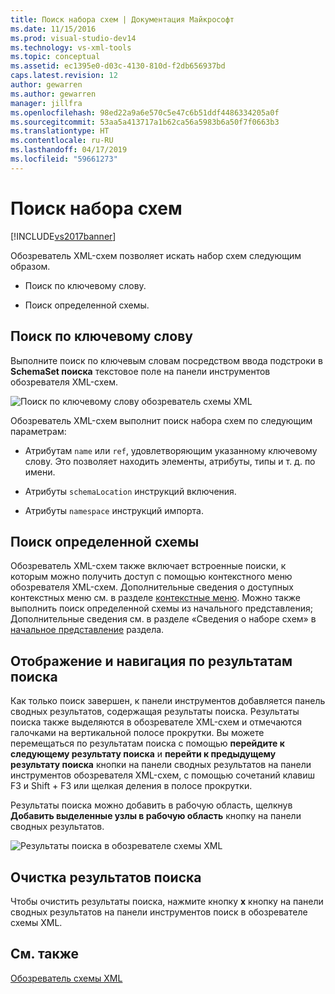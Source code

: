 ```yaml
---
title: Поиск набора схем | Документация Майкрософт
ms.date: 11/15/2016
ms.prod: visual-studio-dev14
ms.technology: vs-xml-tools
ms.topic: conceptual
ms.assetid: ec1395e0-d03c-4130-810d-f2db656937bd
caps.latest.revision: 12
author: gewarren
ms.author: gewarren
manager: jillfra
ms.openlocfilehash: 98ed22a9a6e570c5e47c6b51ddf4486334205a0f
ms.sourcegitcommit: 53aa5a413717a1b62ca56a5983b6a50f7f0663b3
ms.translationtype: HT
ms.contentlocale: ru-RU
ms.lasthandoff: 04/17/2019
ms.locfileid: "59661273"
---
```

# <a name="searching-the-schema-set"></a>Поиск набора схем
[!INCLUDE[vs2017banner](../includes/vs2017banner.md)]

Обозреватель XML-схем позволяет искать набор схем следующим образом.  
  
-   Поиск по ключевому слову.  
  
-   Поиск определенной схемы.  
  
## <a name="keyword-search"></a>Поиск по ключевому слову  
 Выполните поиск по ключевым словам посредством ввода подстроки в **SchemaSet поиска** текстовое поле на панели инструментов обозревателя XML-схем.  
  
 ![Поиск по ключевому слову обозреватель схемы XML](../xml-tools/media/schemaexplorersearch.gif "SchemaExplorerSearch")  
  
 Обозреватель XML-схем выполнит поиск набора схем по следующим параметрам:  
  
-   Атрибутам `name` или `ref`, удовлетворяющим указанному ключевому слову. Это позволяет находить элементы, атрибуты, типы и т. д. по имени.  
  
-   Атрибуты `schemaLocation` инструкций включения.  
  
-   Атрибуты `namespace` инструкций импорта.  
  
## <a name="schema-specific-search"></a>Поиск определенной схемы  
 Обозреватель XML-схем также включает встроенные поиски, к которым можно получить доступ с помощью контекстного меню обозревателя XML-схем. Дополнительные сведения о доступных контекстных меню см. в разделе [контекстные меню](../xml-tools/context-menus-xml-schema-explorer.md). Можно также выполнить поиск определенной схемы из начального представления; Дополнительные сведения см. в разделе «Сведения о наборе схем» в [начальное представление](../xml-tools/start-view.md) раздела.  
  
## <a name="displaying-and-navigating-search-results"></a>Отображение и навигация по результатам поиска  
 Как только поиск завершен, к панели инструментов добавляется панель сводных результатов, содержащая результаты поиска. Результаты поиска также выделяются в обозревателе XML-схем и отмечаются галочками на вертикальной полосе прокрутки. Вы можете перемещаться по результатам поиска с помощью **перейдите к следующему результату поиска** и **перейти к предыдущему результату поиска** кнопки на панели сводных результатов на панели инструментов обозревателя XML-схем, с помощью сочетаний клавиш F3 и Shift + F3 или щелкая деления в полосе прокрутки.  
  
 Результаты поиска можно добавить в рабочую область, щелкнув **Добавить выделенные узлы в рабочую область** кнопку на панели сводных результатов.  
  
 ![Результаты поиска в обозревателе схемы XML](../xml-tools/media/schemaexplorersearchresult.gif "SchemaExplorerSearchResult")  
  
## <a name="clearing-search-results"></a>Очистка результатов поиска  
 Чтобы очистить результаты поиска, нажмите кнопку **x** кнопку на панели сводных результатов на панели инструментов поиск в обозревателе схемы XML.  
  
## <a name="see-also"></a>См. также  
 [Обозреватель схемы XML](../xml-tools/xml-schema-explorer.md)
